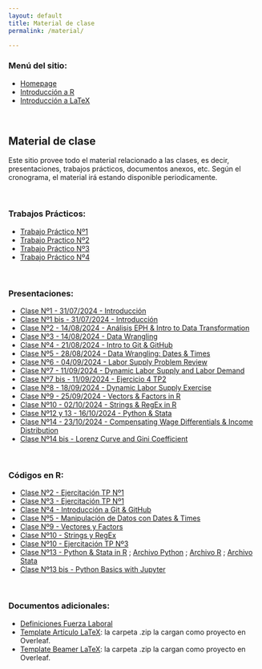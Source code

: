 ```yaml
---
layout: default
title: Material de clase
permalink: /material/

---
```

### Menú del sitio: 
- [Homepage](./index.md)
- [Introducción a R](./intro-r.md)
- [Introducción a LaTeX](./intro-latex.md)

&nbsp; 


## Material de clase

Este sitio provee todo el material relacionado a las clases, es decir, presentaciones, trabajos prácticos, documentos anexos, etc. Según el cronograma, el material irá estando disponible periodicamente.

&nbsp; 


### Trabajos Prácticos:
- [Trabajo Práctico Nº1](docs/material/TP_1.pdf)
- [Trabajo Practico Nº2](docs/material/TP_2.pdf)
- [Trabajo Práctico Nº3](docs/material/TP_3.pdf)
- [Trabajo Práctico Nº4](docs/material/TP_4.pdf)

<!-- 
- [Guía de Ejercicios - Examen Parcial I](docs/material/Ejercicios_Repaso_Parcial_1_Laboral.pdf)
- [Guía de Ejercicios - Examen Parcial II](docs/material/Ejercicios_Repaso_Parcial_2_Laboral.pdf)
-->

&nbsp;


### Presentaciones:
- [Clase Nº1 - 31/07/2024 - Introducción](docs/material/presentacion_clase_1.pdf)
- [Clase Nº1 bis - 31/07/2024 - Introducción](docs/material/presentacion_clase_1bis.pdf)
- [Clase Nº2 - 14/08/2024 - Análisis EPH & Intro to Data Transformation](docs/material/presentacion_clase_2.pdf)
- [Clase Nº3 - 14/08/2024 - Data Wrangling](docs/material/presentacion_clase_3.pdf)
- [Clase Nº4 - 21/08/2024 - Intro to Git & GitHub](docs/material/presentacion_clase_4.pdf)
- [Clase Nº5 - 28/08/2024 - Data Wrangling: Dates & Times](docs/material/presentacion_clase_5.pdf)
- [Clase Nº6 - 04/09/2024 - Labor Supply Problem Review](docs/material/presentacion_clase_6.pdf)
- [Clase Nº7 - 11/09/2024 - Dynamic Labor Supply and Labor Demand](docs/material/presentacion_clase_7.pdf)
- [Clase Nº7 bis - 11/09/2024 - Ejercicio 4 TP2](docs/material/TP2_Ej4.pdf)
- [Clase Nº8 - 18/09/2024 - Dynamic Labor Supply Exercise](docs/material/presentacion_clase_8.pdf)
- [Clase Nº9 - 25/09/2024 - Vectors & Factors in R](docs/material/presentacion_clase_9.pdf)
- [Clase Nº10 - 02/10/2024 - Strings & RegEx in R](docs/material/presentacion_clase_10.pdf)
- [Clase Nº12 y 13 - 16/10/2024 - Python & Stata](docs/material/presentacion_clase_13.pdf)
- [Clase Nº14 - 23/10/2024 - Compensating Wage Differentials & Income Distribution](docs/material/presentacion_clase_14.pdf)
- [Clase Nº14 bis - Lorenz Curve and Gini Coefficient](docs/material/presentacion_clase_14bis.pdf)

<!-- 
- [Clase Nº15 - 07/11/2023 - Labor Unions](docs/material/presentacion_clase_15.pdf)
- [Clase Nº16 - 14/11/2023 - Incentive Pay](docs/material/presentacion_clase_16.pdf)
  
- [Clase Nº14 - 08/11/2022 - Intro to Machine Learning](docs/material/presentacion_clase_14.pdf)
-->

&nbsp;

### Códigos en R:

- [Clase Nº2 - Ejercitación TP Nº1](docs/material/clase_2_ejercitacion_TP1.R)
- [Clase Nº3 - Ejercitación TP Nº1](docs/material/clase_3_ejercitacion_TP1.R)
- [Clase Nº4 - Introducción a Git & GitHub](docs/material/Notas_codigo_clase_4.docx)
- [Clase Nº5 - Manipulación de Datos con Dates & Times](docs/material/clase_5_ejercitacion.R)
- [Clase Nº9 - Vectores y Factors](docs/material/Vectors_Factors.R)
- [Clase Nº10 - Strings y RegEx](docs/material/strings_regex.R)
- [Clase Nº10 - Ejercitación TP Nº3](docs/material/TP3_Correlacion_Informalidad.R)
- [Clase Nº13 - Python & Stata in R](docs/material/python_stata_basics.R) ; [Archivo Python](docs/material/archivo_clase_12.py) ; [Archivo R](docs/material/archivo_clase_12.R) ; [Archivo Stata](docs/material/archivo_stata_tp3.do)
- [Clase Nº13 bis - Python Basics with Jupyter](docs/material/clase_12_python.ipynb)



<!-- 
- [Clase Nº14 - Income Distribution in R](docs/material/distribucion_R.r)
- [Clase Nº14 - Implementación Recurrent Neural Network in Python](docs/material/RNN_EnergyConsumptionForecasting.ipynb) + [Dataset necesario](docs/material/GEFCom2014-E.xlsx)
-->

&nbsp;


### Documentos adicionales:
- [Definiciones Fuerza Laboral](docs/material/definiciones_fuerza_laboral.pdf)
- [Template Artículo LaTeX](docs/material/Template_Article_Econ_Laboral.zip): la carpeta .zip la cargan como proyecto en Overleaf.
- [Template Beamer LaTeX](docs/material/Template_Beamer.zip): la carpeta .zip la cargan como proyecto en Overleaf.


&nbsp;
